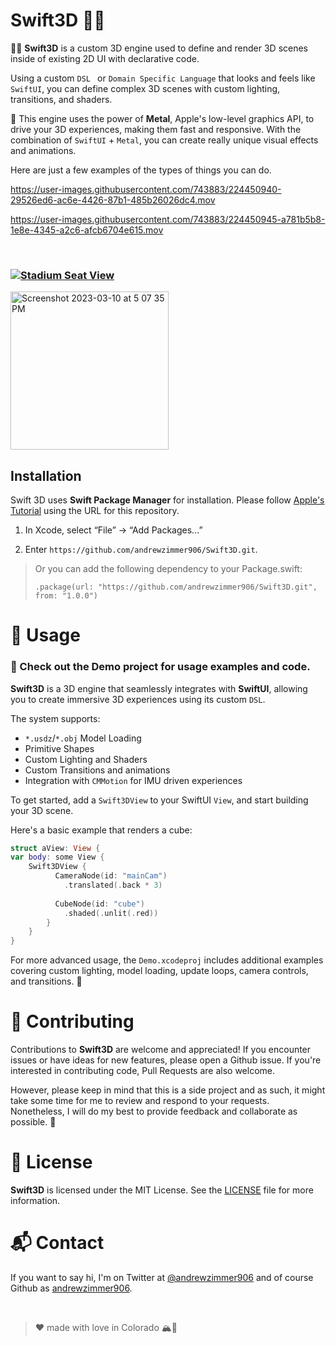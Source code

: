 # Swift3D 📐🔷

📐🔷 **Swift3D** is a custom 3D engine used to define and render 3D scenes inside of existing 2D UI with declarative code.

Using a custom `DSL ` or `Domain Specific Language` that looks and feels like `SwiftUI`, you can define complex 3D scenes with custom lighting, transitions, and shaders.

💪 This engine uses the power of **Metal**, Apple's low-level graphics API, to drive your 3D experiences, making them fast and responsive. With the combination of `SwiftUI` + `Metal`, you can create really unique visual effects and animations.

Here are just a few examples of the types of things you can do.

https://user-images.githubusercontent.com/743883/224450940-29526ed6-ac6e-4426-87b1-485b26026dc4.mov

https://user-images.githubusercontent.com/743883/224450945-a781b5b8-1e8e-4345-a2c6-afcb6704e615.mov

<br>

### [![Stadium Seat View]([](https://user-images.githubusercontent.com/743883/224451700-dac955bf-2c86-4b8a-b51b-78ba7c820e6a.png))](http://www.youtube.com/shorts/rL8xp2Taz04 "Stadium Seat View")

<a href="http://www.youtube.com/shorts/rL8xp2Taz04"><img width="253" alt="Screenshot 2023-03-10 at 5 07 35 PM" src="https://user-images.githubusercontent.com/743883/224451700-dac955bf-2c86-4b8a-b51b-78ba7c820e6a.png"></a>


## Installation

Swift 3D uses **Swift Package Manager** for installation.  Please follow [Apple's Tutorial](https://developer.apple.com/documentation/xcode/adding_package_dependencies_to_your_app) using the URL for this repository.

1. In Xcode, select “File” → “Add Packages...”

2. Enter `https://github.com/andrewzimmer906/Swift3D.git`.


> Or you can add the following dependency to your Package.swift:
>
> `.package(url: "https://github.com/andrewzimmer906/Swift3D.git", from: "1.0.0")`


# 🚀 Usage

### 📖 Check out the Demo project for usage examples and code.

**Swift3D** is a 3D engine that seamlessly integrates with **SwiftUI**, allowing you to create immersive 3D experiences using its custom `DSL`. 

The system supports:
 
 * `*.usdz`/`*.obj` Model Loading 
 * Primitive Shapes
 * Custom Lighting and Shaders
 * Custom Transitions and animations
 * Integration with `CMMotion` for IMU driven experiences

To get started, add a `Swift3DView` to your SwiftUI `View`, and start building your 3D scene. 

Here's a basic example that renders a cube:

```swift
struct aView: View {
var body: some View {
	Swift3DView {
	      CameraNode(id: "mainCam")
	        .translated(.back * 3)
	        
	      CubeNode(id: "cube")
	        .shaded(.unlit(.red))
	    }
    }
}
```

For more advanced usage, the `Demo.xcodeproj` includes additional examples covering custom lighting, model loading, update loops, camera controls, and transitions. 🌟


# 🤝 Contributing

Contributions to **Swift3D** are welcome and appreciated! If you encounter issues or have ideas for new features, please open a Github issue. If you're interested in contributing code, Pull Requests are also welcome.

However, please keep in mind that this is a side project and as such, it might take some time for me to review and respond to your requests. Nonetheless, I will do my best to provide feedback and collaborate as possible. 🎉


# 📝 License

**Swift3D** is licensed under the MIT License. See the [LICENSE](https://github.com/andrewzimmer906/Swift3D/blob/main/LICENSE) file for more information.

# 📬 Contact

If you want to say hi, I'm on Twitter at [@andrewzimmer906](https://twitter.com/andrewzimmer906) and of course Github as [andrewzimmer906](https://github.com/andrewzimmer906).

<br>

> ❤️ made with love in Colorado 🏔️🌄
